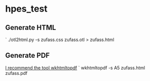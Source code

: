 # hpes_test
## Generate HTML
` ./otl2html.py -s zufass.css zufass.otl > zufass.html
## Generate PDF
[I recommend the tool wkhtmltopdf](http://wkhtmltopdf.org/)
` wkhtmltopdf -s A5 zufass.html zufass.pdf
